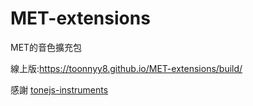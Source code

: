 # MET-extensions
MET的音色擴充包

線上版:https://toonnyy8.github.io/MET-extensions/build/

感謝 [tonejs-instruments](https://github.com/nbrosowsky/tonejs-instruments)